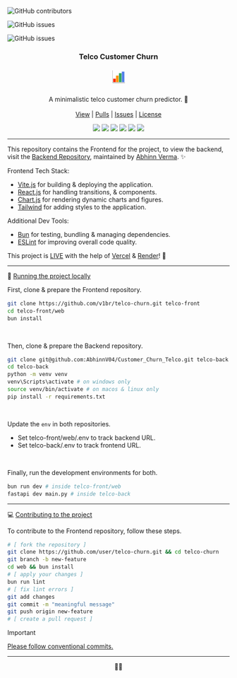 <!-- Shields.io badges -->

![GitHub contributors](https://img.shields.io/github/contributors/v1br/telco-churn?style=flat-square&color=black)

![GitHub issues](https://img.shields.io/github/issues-pr/v1br/telco-churn?style=flat-square&color=black)

![GitHub issues](https://img.shields.io/github/issues/v1br/telco-churn?style=flat-square&color=black)

<!-- MAIN SECTION -->
<p align="center">

  <h3 align="center">Telco Customer Churn</h3>
  <h5 align="center"><img src="chart.gif" height="32px"/></h5>

  <p align="center">
    A minimalistic telco customer churn predictor. 🚀<br />
    <br />
    <a href="https://telco-churn.vercel.app/">View</a>
    |
    <a href="https://github.com/v1br/telco-churn/pulls">Pulls</a>
    |
    <a href="https://github.com/v1br/telco-churn/issues">Issues</a>
    |
    <a href="https://github.com/v1br/telco-churn?tab=MIT-1-ov-file">License</a>
  </p>

  <p align="center">
    <img src="https://img.shields.io/badge/vite-292929?logo=vite&logoColor=7a81f5">
    <img src="https://img.shields.io/badge/react-292929?logo=react">
    <img src="https://img.shields.io/badge/chart-292929?logo=chartdotjs">
    <img src="https://img.shields.io/badge/tailwind-292929?logo=tailwindcss">
    <img src="https://img.shields.io/badge/bun-292929?logo=bun">
    <img src="https://img.shields.io/badge/eslint-292929?logo=eslint&logoColor=8181f2">
  </p>
</p>

---

This repository contains the Frontend for the project, to view the backend, visit the [Backend Repository](https://github.com/AbhinnV04/Customer_Churn_Telco), maintained by [Abhinn Verma](https://github.com/AbhinnV04). ✨

Frontend Tech Stack:
- <a href="https://vite.dev/">Vite.js</a> for building & deploying the application.
- <a href="https://react.dev/">React.js</a> for handling transitions, & components.
- <a href="https://www.chartjs.org/">Chart.js</a> for rendering dynamic charts and figures.
- <a href="https://tailwindcss.com/">Tailwind</a> for adding styles to the application.

Additional Dev Tools:
- <a href="https://bun.sh/">Bun</a> for testing, bundling & managing dependencies.
- <a href="https://eslint.org/">ESLint</a> for improving overall code quality.

This project is [LIVE](https://telco-churn.vercel.app/) with the help of [Vercel](https://vercel.com/docs) & [Render](https://render.com/)! 🥂

---

📂 <ins>Running the project locally</ins>

First, clone & prepare the Frontend repository.
```bash
git clone https://github.com/v1br/telco-churn.git telco-front
cd telco-front/web
bun install
```

<br />

Then, clone & prepare the Backend repository.
```bash
git clone git@github.com:AbhinnV04/Customer_Churn_Telco.git telco-back
cd telco-back
python -m venv venv
venv\Scripts\activate # on windows only
source venv/bin/activate # on macos & linux only
pip install -r requirements.txt
```

<br />

Update the `env` in both repositories.
- Set telco-front/web/.env to track backend URL.
- Set telco-back/.env to track frontend URL.

<br />

Finally, run the development environments for both.
```bash
bun run dev # inside telco-front/web
fastapi dev main.py # inside telco-back
```


<!-- [You can also test the project online.]() -->

---

💻 <ins>Contributing to the project</ins>

To contribute to the Frontend repository, follow these steps.

```bash
# [ fork the repository ]
git clone https://github.com/user/telco-churn.git && cd telco-churn
git branch -b new-feature
cd web && bun install
# [ apply your changes ]
bun run lint
# [ fix lint errors ]
git add changes
git commit -m "meaningful message"
git push origin new-feature
# [ create a pull request ]
```

> [!IMPORTANT]
> [Please follow conventional commits.](https://www.conventionalcommits.org/en/v1.0.0/)

---

<p align="center">🥕🐇</p>